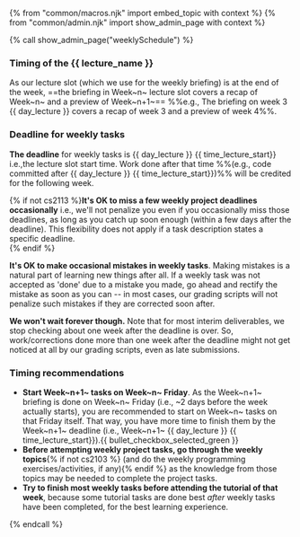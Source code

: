 {% from "common/macros.njk" import embed_topic with context %}
{% from "common/admin.njk" import show_admin_page with context %}

{% call show_admin_page("weeklySchedule") %}
<div id="main">

<div tags="m--cs2103" id="week-definition">

### Timing of the {{ lecture_name }}

As our lecture slot (which we use for the weekly briefing) is at the end of the week, ==the briefing in Week~n~ lecture slot covers a recap of Week~n~ and a preview of Week~n+1~== %%e.g., The briefing on week 3 {{ day_lecture }} covers a recap of week 3 and a preview of week 4%%.

</div>
<p/>
<div id="deadline-definition">

### Deadline for weekly tasks

<span class="text-danger">**The deadline** for weekly tasks is {{ day_lecture }} {{ time_lecture_start}}</span> i.e.,the lecture slot start time. Work done after that time %%(e.g., code committed after {{ day_lecture }} {{ time_lecture_start}})%% will be credited for the following week.

{% if not cs2113 %}**It's OK to miss a few weekly project deadlines occasionally** i.e., we'll not penalize you even if you occasionally miss those deadlines, as long as you catch up soon enough (within a few days after the deadline). This flexibility does not apply if a task description states a specific deadline.<br>
{% endif %}

**It's OK to make occasional mistakes in weekly tasks**. Making mistakes is a natural part of learning new things after all. If a weekly task was not accepted as 'done' due to a mistake you made, go ahead and rectify the mistake as soon as you can -- in most cases, our grading scripts will not penalize such mistakes if they are corrected soon after.

**We won't wait forever though.** Note that for most interim deliverables, we stop checking about one week after the deadline is over. So, work/corrections done more than one week after the deadline might not get noticed at all by our grading scripts, even as late submissions.
</div>

### Timing recommendations

* **Start Week~n+1~ tasks on Week~n~ Friday**. As the Week~n+1~ briefing is done on Week~n~ Friday (i.e., ~2 days before the week actually starts), you are recommended to start on Week~n~ tasks on that Friday itself. That way, you have more time to finish them by the Week~n+1~ deadline (i.e., Week~n+1~ {{ day_lecture }} {{ time_lecture_start}}).{{ bullet_checkbox_selected_green }}
* <span id="before-attempting-tasks">**Before attempting weekly project tasks, go through the weekly topics**{% if not cs2103 %} (and do the weekly programming exercises/activities, if any){% endif %} as the knowledge from those topics may be needed to complete the project tasks.</span>
* **Try to finish most weekly tasks before attending the tutorial of that week**, because some tutorial tasks are done best _after_ weekly tasks have been completed, for the best learning experience.

</div>
{% endcall %}
